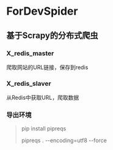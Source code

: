 # ForDevSpider

## 基于Scrapy的分布式爬虫
### X_redis_master
爬取网站的URL链接，保存到redis
### X_redis_slaver
从Redis中获取URL，爬取数据

### 导出环境
> pip install pipreqs
> 
> pipreqs . --encoding=utf8 --force
